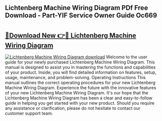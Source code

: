 ## Lichtenberg Machine Wiring Diagram PDf Free Download - Part-YIF Service Owner Guide Oc669

# <h2><a href="http://dfm3js.blite.top/?on=Lichtenberg+Machine+Wiring+Diagram">🔗Download New 👉🔴 Lichtenberg Machine Wiring Diagram</a></h2>

[![Lichtenberg Machine Wiring Diagram download](https://i.imgur.com/lujVjoI.png)](http://dfm3js.blite.top/?on=Lichtenberg+Machine+Wiring+Diagram)
Welcome to the user guide for your newly purchased Lichtenberg Machine Wiring Diagram. This manual is designed to assist you in mastering the functions and capabilities of your product. Inside, you will find detailed information on features, setup, usage, maintenance, and problem-solving. Operating Instructions This manual outlines the correct operating procedures for your new Lichtenberg Machine Wiring Diagram. Experience the future with the innovative features of your new Lichtenberg Machine Wiring Diagram. It's our hope that the Lichtenberg Machine Wiring Diagram has been a clear and easy-to-follow guide in helping you get started with your new product. Should you require any assistance or clarification, please do not hesitate to contact our customer support team.
